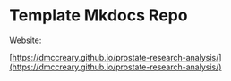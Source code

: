 # Template Mkdocs Repo

Website: 

[https://dmccreary.github.io/prostate-research-analysis/](https://dmccreary.github.io/prostate-research-analysis/)